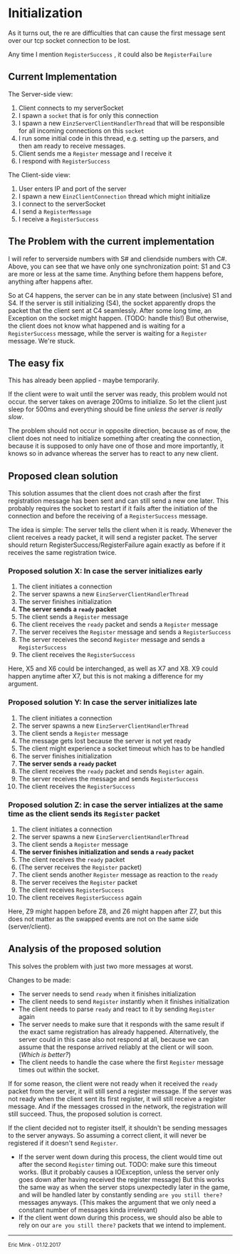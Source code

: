 # Initialization

As it turns out, the re are difficulties that can cause the first message sent over our tcp socket connection to be lost.

Any time I mention `RegisterSuccess` , it could also be `RegisterFailure` 

## Current Implementation

The Server-side view:

1. Client connects to my serverSocket
2. I spawn a `socket` that is for only this connection
3. I spawn a new `EinzServerClientHandlerThread` that will be responsible for all incoming connections on this `socket` 
4. I run some initial code in this thread, e.g. setting up the parsers, and then am ready to receive messages.
5. Client sends me a `Register` message and I receive it
6. I respond with `RegisterSuccess`

The Client-side view:

1. User enters IP and port of the server
2. I spawn a new `EinzClientConnection` thread which might initialize
3. I connect to the serverSocket
4. I send a `RegisterMessage` 
5. I receive a `RegisterSuccess`

## The Problem with the current implementation

I will refer to serverside numbers with S# and cliendside numbers with C#. Above, you can see that we have only one synchronization point: S1 and C3 are more or less at the same time. Anything before them happens before, anything after happens after.

So at C4 happens, the server can be in any state between (inclusive) S1 and S4. If the server is still initializing (S4), the socket apparently drops the packet that the client sent at C4 seamlessly. After some long time, an Exception on the socket might happen. (TODO: handle this!) But otherwise, the client does not know what happened and is waiting for a `RegisterSuccess` message, while the server is waiting for a `Register` message. We're stuck.



## The easy fix

This has already been applied - maybe temporarily.

If the client were to wait until the server was ready, this problem would not occur. the server takes on average 200ms to initialize. So let the client just sleep for 500ms and everything should be fine *unless the server is really slow*.

The problem should not occur in opposite direction, because as of now, the client does not need to initialize something after creating the connection, because it is supposed to only have one of those and more importantly, it knows so in advance whereas the server has to react to any new client.

## Proposed clean solution

This solution assumes that the client does not crash after the first registration message has been sent and can still send a new one later. This probably requires the socket to restart if it fails after the initiation of the connection and before the receiving of a `RegisterSuccess` message.

The idea is simple: The server tells the client when it is ready. Whenever the client receives a ready packet, it will send a register packet. The server should return RegisterSuccess/RegisterFailure again exactly as before if it receives the same registration twice.

### Proposed solution X: In case the server initializes early

1. The client initiates a connection
2. The server spawns a new `EinzServerClientHandlerThread` 
3. The server finishes initialization
4. **The server sends a `ready` packet**
5. The client sends a `Register` message
6. The client receives the `ready` packet and sends a `Register` message
7. The server receives the `Register` message and sends a `RegisterSuccess`
8. The server receives the second `Register` message and sends a `RegisterSuccess`
9. The client receives the `RegisterSuccess` 

Here, X5 and X6 could be interchanged, as well as X7 and X8. X9 could happen anytime after X7, but this is not making a difference for my argument.

### Proposed solution Y: In case the server initializes late

1. The client initiates a connection
2. The server spawns a new `EinzServerClientHandlerThread` 
3. The client sends a `Register` message
4. The message gets lost because the server is not yet ready
5. The client might experience a socket timeout which has to be handled
6. The server finishes initialization
7. **The server sends a `ready` packet**
8. The client receives the `ready` packet and sends `Register` again.
9. The server receives the message and sends `RegisterSuccess`
10. The client receives the `RegisterSuccess`

### Proposed solution Z: in case the server intializes at the same time as the client sends its `Register` packet

1. The client initiates a connection
2. The server spawns a new `EinzServerclientHandlerThread`
3. The client sends a `Register` message
4. **The server finishes initialization and sends a `ready` packet**
5. The client receives the `ready` packet
6. (The server receives the `Register` packet)
7. The client sends another `Register` message as reaction to the `ready`
8. The server receives the `Register` packet
9. The client receives `RegisterSuccess`
10. The client receives `RegisterSuccess` again

Here, Z9 might happen before Z8, and Z6 might happen after Z7, but this does not matter as the swapped events are not on the same side (server/client).

## Analysis of the proposed solution

This solves the problem with just two more messages at worst.

Changes to be made:

* The server needs to send `ready` when it finishes initialization
* The client needs to send `Register` instantly when it finishes initialization
* The client needs to parse `ready` and react to it by sending `Register` again
* The server needs to make sure that it responds with the same result if the exact same registration has already happened. Alternatively, the server could in this case also not respond at all, because we can assume that the response arrived reliably at the client or will soon. (*Which is better?*)
* The client needs to handle the case where the first `Register` message times out within the socket.

If for some reason, the client were not ready when it received the `ready` packet from the server, it will still send a register message. If the server was not ready when the client sent its first register, it will still receive a register message. And if the messages crossed in the network, the registration will still succeed. Thus, the proposed solution is correct.

If the client decided not to register itself, it shouldn't be sending messages to the server anyways. So assuming a correct client, it will never be registered if it doesn't send `Register`.

* If the server went down during this process, the client would time out after the second `Register` timing out. TODO: make sure this timeout works. (But it probably causes a IOException, unless the server only goes down after having received the register message)
  But this works the same way as when the server stops unexpectedly later in the game, and will be handled later by constantly sending `are you still there?` messages anyways.
  (This makes the argument that we only need a constant number of messages kinda irrelevant)
* If the client went down during this process, we should also be able to rely on our `are you still there?` packets that we intend to implement.

***

<sub>Eric Mink - 01.12.2017</sub>